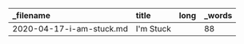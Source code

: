 | _filename                | title     | long | _words |
| :----------------------- | :-------- | :--- | :----- |
| 2020-04-17-i-am-stuck.md | I'm Stuck |      | 88     |
